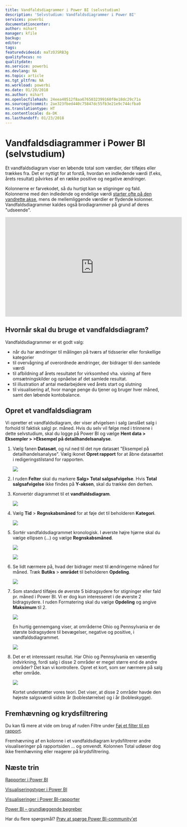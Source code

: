```yaml
---
title: Vandfaldsdiagrammer i Power BI (selvstudium)
description: 'Selvstudium: Vandfaldsdiagrammer i Power BI'
services: powerbi
documentationcenter: 
author: mihart
manager: kfile
backup: 
editor: 
tags: 
featuredvideoid: maTzOJSRB3g
qualityfocus: no
qualitydate: 
ms.service: powerbi
ms.devlang: NA
ms.topic: article
ms.tgt_pltfrm: NA
ms.workload: powerbi
ms.date: 01/20/2018
ms.author: mihart
ms.openlocfilehash: 24eea40512f8aa6765032399160f0e18dc29c71a
ms.sourcegitcommit: 2ae323fbed440c75847dc55fb3e21e9c744cfba0
ms.translationtype: HT
ms.contentlocale: da-DK
ms.lasthandoff: 01/23/2018
---
```

# <a name="waterfall-charts-in-power-bi-tutorial"></a>Vandfaldsdiagrammer i Power BI (selvstudium)
Et vandfaldsdiagram viser en løbende total som værdier, der tilføjes eller trækkes fra. Det er nyttigt for at forstå, hvordan en indledende værdi (f.eks, årets resultat) påvirkes af en række positive og negative ændringer.

Kolonnerne er farvekodet, så du hurtigt kan se stigninger og fald. Kolonnerne med den indledende og endelige værdi [starter ofte på den vandrette akse](https://support.office.com/article/Create-a-waterfall-chart-in-Office-2016-for-Windows-8de1ece4-ff21-4d37-acd7-546f5527f185#BKMK_Float "start på den vandrette akse"), mens de mellemliggende værdier er flydende kolonner. Vandfaldsdiagrammer kaldes også brodiagrammer på grund af deres "udseende".

<iframe width="560" height="315" src="https://www.youtube.com/embed/qKRZPBnaUXM" frameborder="0" allow="autoplay; encrypted-media" allowfullscreen></iframe>

## <a name="when-to-use-a-waterfall-chart"></a>Hvornår skal du bruge et vandfaldsdiagram?
Vandfaldsdiagrammer er et godt valg:

* når du har ændringer til målingen på tværs af tidsserier eller forskellige kategorier
* til overvågning af overordnede ændringer, der bidrager til den samlede værdi
* til afbildning af årets resultatet for virksomhed vha. visning af flere omsætningskilder og opnåelse af det samlede resultat.
* til illustration af antal medarbejdere ved årets start og slutning
* til visualisering af, hvor mange penge du tjener og bruger hver måned, samt den løbende kontobalance. 

## <a name="create-a-waterfall-chart"></a>Opret et vandfaldsdiagram
Vi opretter et vandfaldsdiagram, der viser afvigelsen i salg (anslået salg i forhold til faktisk salg) pr. måned. Hvis du selv vil følge med i trinnene i dette selvstudium, skal du logge på Power BI og vælge **Hent data \> Eksempler > \>Eksempel på detailhandelsanalyse**. 

1. Vælg fanen **Datasæt**, og rul ned til det nye datasæt "Eksempel på detailhandelsanalyse".  Vælg ikonet **Opret rapport** for at åbne datasættet i redigeringstilstand for rapporten. 
   
    ![](media/power-bi-visualization-waterfall-charts/power-bi-waterfall-report.png)
2. I ruden **Felter** skal du markere **Salg\> Total salgsafvigelse**. Hvis **Total salgsafvigelse** ikke findes på **Y-aksen**, skal du trække den derhen.
3. Konvertér diagrammet til et **vandfaldsdiagram**. 
   
    ![](media/power-bi-visualization-waterfall-charts/convertwaterfall.png)
4. Vælg **Tid** \> **Regnskabsmåned** for at føje det til beholderen **Kategori**. 
   
    ![](media/power-bi-visualization-waterfall-charts/power-bi-waterfall.png)
5. Sortér vandfaldsdiagrammet kronologisk. I øverste højre hjørne skal du vælge ellipsen (...) og vælge **Regnskabsmåned**.
   
    ![](media/power-bi-visualization-waterfall-charts/power-bi-waterfall-sort.png)
   
    ![](media/power-bi-visualization-waterfall-charts/power-bi-waterfall-sorted.png)
6. Se lidt nærmere på, hvad der bidrager mest til ændringerne måned for måned. Træk **Butiks** > **området** til beholderen **Opdeling**.
   
    ![](media/power-bi-visualization-waterfall-charts/power-bi-waterfall-breakdown.png)
7. Som standard tilføjes de øverste 5 bidragsydere for stigninger eller fald pr. måned i Power BI. Vi er dog kun interesseret i de øverste 2 bidragsydere.  I ruden Formatering skal du vælge **Opdeling** og angive **Maksimum** til 2.
   
    ![](media/power-bi-visualization-waterfall-charts/power-bi-waterfall-breakdown-maximum.png)
   
    En hurtig gennemgang viser, at områderne Ohio og Pennsylvania er de største bidragsydere til bevægelser, negative og positive, i vandfaldsdiagrammet. 
   
    ![](media/power-bi-visualization-waterfall-charts/power-bi-waterfall-axis.png)
8. Det er et interessant resultat. Har Ohio og Pennsylvania en væsentlig indvirkning, fordi salg i disse 2 områder er meget større end de andre områder?  Det kan vi kontrollere. Opret et kort, som ser nærmere på salg efter område.  
   
    ![](media/power-bi-visualization-waterfall-charts/power-bi-map.png)
   
    Kortet understøtter vores teori.  Det viser, at disse 2 områder havde den højeste salgsværdi sidste år (boblestørrelse) og i år (bobleskygge).

## <a name="highlighting-and-cross-filtering"></a>Fremhævning og krydsfiltrering
Du kan få mere at vide om brug af ruden Filtre under [Føj et filter til en rapport](power-bi-report-add-filter.md).

Fremhævning af en kolonne i et vandfaldsdiagram krydsfiltrerer andre visualiseringer på rapportsiden ... og omvendt. Kolonnen Total udløser dog ikke fremhævning eller reagerer på krydsfiltrering.

## <a name="next-steps"></a>Næste trin
[Rapporter i Power BI](service-reports.md)

[Visualiseringstyper i Power BI](power-bi-visualization-types-for-reports-and-q-and-a.md)

[Visualiseringer i Power BI-rapporter](power-bi-report-visualizations.md)

[Power BI – grundlæggende begreber](service-basic-concepts.md)

Har du flere spørgsmål? [Prøv at spørge Power BI-community'et](http://community.powerbi.com/)

